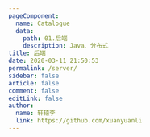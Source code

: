 ```yaml
---
pageComponent: 
  name: Catalogue
  data: 
    path: 01.后端
    description: Java、分布式
title: 后端
date: 2020-03-11 21:50:53
permalink: /server/
sidebar: false
article: false
comment: false
editLink: false
author: 
  name: 轩辕李
  link: https://github.com/xuanyuanli
---
```

